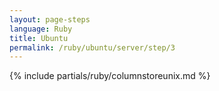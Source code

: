 ```yaml
---
layout: page-steps
language: Ruby
title: Ubuntu
permalink: /ruby/ubuntu/server/step/3
---
```


{% include partials/ruby/columnstoreunix.md %}

